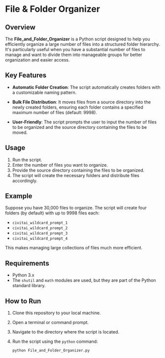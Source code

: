 # File & Folder Organizer

## Overview

The **File_and_Folder_Organizer** is a Python script designed to help you efficiently organize a large number of files into a structured folder hierarchy. It's particularly useful when you have a substantial number of files to manage and want to divide them into manageable groups for better organization and easier access.

## Key Features

- **Automatic Folder Creation**: The script automatically creates folders with a customizable naming pattern.

- **Bulk File Distribution**: It moves files from a source directory into the newly created folders, ensuring each folder contains a specified maximum number of files (default: 9998).

- **User-Friendly**: The script prompts the user to input the number of files to be organized and the source directory containing the files to be moved.

## Usage

1. Run the script.
2. Enter the number of files you want to organize.
3. Provide the source directory containing the files to be organized.
4. The script will create the necessary folders and distribute files accordingly.

## Example

Suppose you have 30,000 files to organize. The script will create four folders (by default) with up to 9998 files each:

- `civitai_wildcard_prompt_1`
- `civitai_wildcard_prompt_2`
- `civitai_wildcard_prompt_3`
- `civitai_wildcard_prompt_4`

This makes managing large collections of files much more efficient.

## Requirements

- Python 3.x
- The `shutil` and `math` modules are used, but they are part of the Python standard library.

## How to Run

1. Clone this repository to your local machine.
2. Open a terminal or command prompt.
3. Navigate to the directory where the script is located.
4. Run the script using the `python` command:

   ```bash
   python File_and_Folder_Organizer.py
